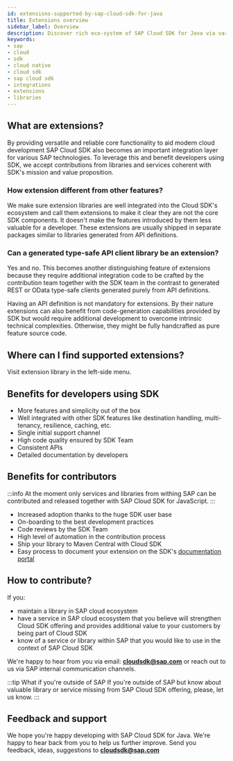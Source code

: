 ```yaml
---
id: extensions-supported-by-sap-cloud-sdk-for-java
title: Extensions overview
sidebar_label: Overview
description: Discover rich eco-system of SAP Cloud SDK for Java via various value-add extensions. They usually happen thanks to contributors from within and outside of SAP and provide additional features on top of standard SDK offering. We document them in this section.
keywords:
- sap
- cloud
- sdk
- cloud native
- cloud sdk
- sap cloud sdk
- integrations
- extensions
- libraries
---
```


## What are extensions?

By providing versatile and reliable core functionality to aid modern cloud development SAP Cloud SDK also becomes an important integration layer for various SAP technologies. To leverage this and benefit developers using SDK, we accept contributions from libraries and services coherent with SDK's mission and value proposition.

### How extension different from other features?

We make sure extension libraries are well integrated into the Cloud SDK's ecosystem and call them extensions to make it clear they are not the core SDK components. It doesn't make the features introduced by them less valuable for a developer. These extensions are usually shipped in separate packages similar to libraries generated from API definitions.

### Can a generated type-safe API client library be an extension?

Yes and no. This becomes another distinguishing feature of extensions because they require additional integration code to be crafted by the contribution team together with the SDK team in the contrast to generated REST or OData type-safe clients generated purely from API definitions.

Having an API definition is not mandatory for extensions. By their nature extensions can also benefit from code-generation capabilities provided by SDK but would require additional development to overcome intrinsic technical complexities. Otherwise, they might be fully handcrafted as pure feature source code.

## Where can I find supported extensions?

Visit extension library in the left-side menu.

## Benefits for developers using SDK

- More features and simplicity out of the box
- Well integrated with other SDK features like destination handling, multi-tenancy, resilience, caching, etc.
- Single initial support channel
- High code quality ensured by SDK Team
- Consistent APIs
- Detailed documentation by developers

## Benefits for contributors

:::info
At the moment only services and libraries from withing SAP can be contributed and released together with SAP Cloud SDK for JavaScript.
:::

- Increased adoption thanks to the huge SDK user base
- On-boarding to the best development practices
- Code reviews by the SDK Team
- High level of automation in the contribution process
- Ship your library to Maven Central with Cloud SDK
- Easy process to document your extension on the SDK's [documentation portal](https://sap.github.io/cloud-sdk/)

## How to contribute?

If you:

 - maintain a library in SAP cloud ecosystem
 - have a service in SAP cloud ecosystem that you believe will strengthen Cloud SDK offering and provides additional value to your customers by being part of Cloud SDK
 - know of a service or library within SAP that you would like to use in the context of SAP Cloud SDK

We're happy to hear from you via email: **cloudsdk@sap.com**  or reach out to us via SAP internal communication channels.

:::tip What if you're outside of SAP
If you're outside of SAP but know about valuable library or service missing from SAP Cloud SDK offering, please, let us know.
:::

## Feedback and support

We hope you're happy developing with SAP Cloud SDK for Java. We're happy to hear back from you to help us further improve. Send you feedback, ideas, suggestions to **cloudsdk@sap.com**
